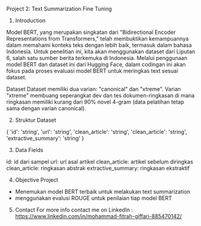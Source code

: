 Project 2: Text Summarization Fine Tuning

1. Introduction


Model BERT, yang merupakan singkatan dari "Bidirectional Encoder Representations from Transformers," telah membuktikan kemampuannya dalam memahami konteks teks dengan lebih baik, termasuk dalam bahasa Indonesia. Untuk penelitian ini, kita akan menggunakan dataset dari Liputan 6, salah satu sumber berita terkemuka di Indonesia. Melalui penggunaan model BERT dan dataset ini dari Hugging Face, dalam codingan ini akan fokus pada proses evaluasi model BERT untuk meringkas text sesuai dataset.

Dataset 
Dataset memiliki dua varian: "canonical" dan "xtreme". Varian "xtreme" membuang seperangkat dev dan tes dokumen-ringkasan di mana ringkasan memiliki kurang dari 90% novel 4-gram (data pelatihan tetap sama dengan varian canonical).


2. Struktur Dataset

{
  'id': 'string',
  'url': 'string',
  'clean_article': 'string',
  'clean_article': 'string',
  'extractive_summary': 'string'
}


3. Data Fields

id: id dari sampel
url: url asal artikel
clean_article: artikel sebelum diringkas
clean_article: ringkasan abstrak
extractive_summary: ringkasan ekstraktif



4. Objective Project
- Menemukan model BERT terbaik untuk melakukan text summarization 
- menggunakan evalusi ROUGE untuk penilaian tiap model BERT


5. Contact
For more info contact me on LinkedIn : https://www.linkedin.com/in/mohammad-fitrah-giffari-885470142/
